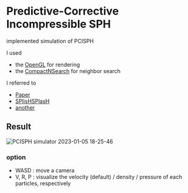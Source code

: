 # Predictive-Corrective Incompressible SPH

implemented simulation of PCISPH 

I used 
+ the [OpenGL](https://learnopengl.com/) for rendering 
+ the [CompactNSearch](https://github.com/InteractiveComputerGraphics/CompactNSearch) for neighbor search


I referred to
+ [Paper](https://dl.acm.org/doi/abs/10.1145/1576246.1531346)
+ [SPlisHSPlasH](https://github.com/InteractiveComputerGraphics/SPlisHSPlasH)
+ [another](https://github.com/cerrno/pcisph)

## Result
![PCISPH simulator 2023-01-05 18-25-46](https://user-images.githubusercontent.com/108937571/210780485-f60cf5db-bda1-4d1d-8517-40e5d4d273ee.gif)

### option
+ WASD : move a camera
+ V, R, P : visualize the velocity (default) / density / pressure of each particles, respectively